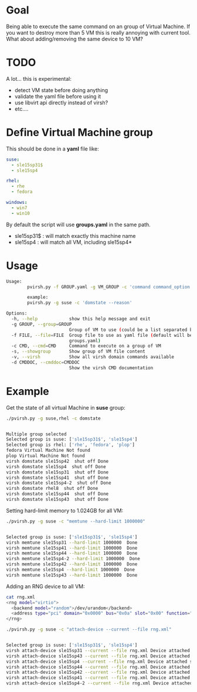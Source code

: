 # Goal

Being able to execute the same command on an group of Virtual Machine.
If you want to destroy more than 5 VM this is really annoying with current tool.
What about adding/removing the same device to 10 VM?

# TODO

A lot... this is experimental:
* detect VM state before doing anything
* validate the yaml file before using it
* use libvirt api directly instead of virsh?
* etc....

# Define Virtual Machine group

This should be done in a **yaml** file like:

```yaml
suse:
  - sle15sp31$
  - sle15sp4

rhel:
  - rhe
  - fedora

windows:
  - win7
  - win10
```

By default the script will use **groups.yaml** in the same path.
* sle15sp31$ : will match exactly this machine name
* sle15sp4 : will match all VM, including sle15sp4*

# Usage

```bash
Usage:
        pvirsh.py -f GROUP.yaml -g VM_GROUP -c 'command command_option'

        example:
        pvirsh.py -g suse -c 'domstate --reason'

Options:
  -h, --help            show this help message and exit
  -g GROUP, --group=GROUP
                        Group of VM to use (could be a list separated by ,)
  -f FILE, --file=FILE  Group file to use as yaml file (default will be
                        groups.yaml)
  -c CMD, --cmd=CMD     Command to execute on a group of VM
  -s, --showgroup       Show group of VM file content
  -v, --virsh           Show all virsh domain commands available
  -d CMDDOC, --cmddoc=CMDDOC
                        Show the virsh CMD documentation
```

# Example

Get the state of all virtual Machine in **suse** group:

```bash
./pvirsh.py -g suse,rhel -c domstate


Multiple group selected
Selected group is suse: ['sle15sp31$', 'sle15sp4']
Selected group is rhel: ['rhe', 'fedora', 'plop']
fedora Virtual Machine Not found
plop Virtual Machine Not found
virsh domstate sle15sp42  shut off Done
virsh domstate sle15sp4  shut off Done
virsh domstate sle15sp31  shut off Done
virsh domstate sle15sp41  shut off Done
virsh domstate sle15sp4-2  shut off Done
virsh domstate rhel8  shut off Done
virsh domstate sle15sp44  shut off Done
virsh domstate sle15sp43  shut off Done
```

Setting hard-limit memory to 1.024GB for all VM:

```bash
./pvirsh.py -g suse -c "memtune --hard-limit 1000000"


Selected group is suse: ['sle15sp31$', 'sle15sp4']
virsh memtune sle15sp31 --hard-limit 1000000  Done
virsh memtune sle15sp41 --hard-limit 1000000  Done
virsh memtune sle15sp44 --hard-limit 1000000  Done
virsh memtune sle15sp4-2 --hard-limit 1000000  Done
virsh memtune sle15sp42 --hard-limit 1000000  Done
virsh memtune sle15sp4 --hard-limit 1000000  Done
virsh memtune sle15sp43 --hard-limit 1000000  Done
```

Adding an RNG device to all VM:
```bash
cat rng.xml 
<rng model="virtio">
  <backend model="random">/dev/urandom</backend>
  <address type="pci" domain="0x0000" bus="0x0a" slot="0x00" function="0x0"/>
</rng>

./pvirsh.py -g suse -c "attach-device --current --file rng.xml"


Selected group is suse: ['sle15sp31$', 'sle15sp4']
virsh attach-device sle15sp31 --current --file rng.xml Device attached successfully Done
virsh attach-device sle15sp43 --current --file rng.xml Device attached successfully Done
virsh attach-device sle15sp4 --current --file rng.xml Device attached successfully Done
virsh attach-device sle15sp44 --current --file rng.xml Device attached successfully Done
virsh attach-device sle15sp42 --current --file rng.xml Device attached successfully Done
virsh attach-device sle15sp41 --current --file rng.xml Device attached successfully Done
virsh attach-device sle15sp4-2 --current --file rng.xml Device attached successfully Done
```
